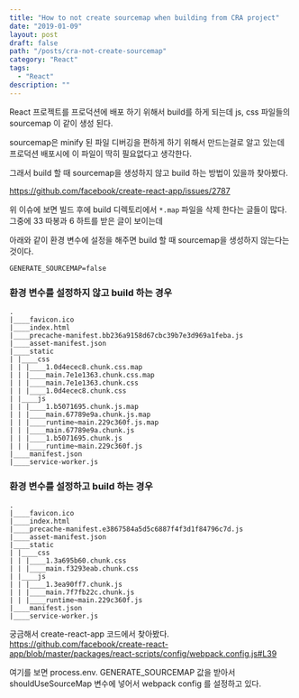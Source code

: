 ```yaml
---
title: "How to not create sourcemap when building from CRA project"
date: "2019-01-09"
layout: post
draft: false
path: "/posts/cra-not-create-sourcemap"
category: "React"
tags: 
  - "React"
description: ""  
---
```


React 프로젝트를 프로덕션에 배포 하기 위해서 build를 하게 되는데 js, css 파일들의 sourcemap 이 같이 생성 된다.

sourcemap은 minify 된 파일 디버깅을 편하게 하기 위해서 만드는걸로 알고 있는데 프로덕션 배포시에 이 파일이 딱히 필요없다고 생각한다. 

그래서 build 할 때 sourcemap을 생성하지 않고 build 하는 방법이 있을까 찾아봤다.


https://github.com/facebook/create-react-app/issues/2787

위 이슈에 보면 빌드 후에 build 디렉토리에서 `*.map` 파일을 삭제 한다는 글들이 많다. 그중에 33 따봉과 6 하트를 받은 글이 보이는데

아래와 같이 환경 변수에 설정을 해주면 build 할 때 sourcemap을 생성하지 않는다는 것이다.

```
GENERATE_SOURCEMAP=false
```


### 환경 변수를 설정하지 않고 build 하는 경우

```
.
|____favicon.ico
|____index.html
|____precache-manifest.bb236a9158d67cbc39b7e3d969a1feba.js
|____asset-manifest.json
|____static
| |____css
| | |____1.0d4ecec8.chunk.css.map
| | |____main.7e1e1363.chunk.css.map
| | |____main.7e1e1363.chunk.css
| | |____1.0d4ecec8.chunk.css
| |____js
| | |____1.b5071695.chunk.js.map
| | |____main.67789e9a.chunk.js.map
| | |____runtime~main.229c360f.js.map
| | |____main.67789e9a.chunk.js
| | |____1.b5071695.chunk.js
| | |____runtime~main.229c360f.js
|____manifest.json
|____service-worker.js
```


### 환경 변수를 설정하고 build 하는 경우

```
.
|____favicon.ico
|____index.html
|____precache-manifest.e3867584a5d5c6887f4f3d1f84796c7d.js
|____asset-manifest.json
|____static
| |____css
| | |____1.3a695b60.chunk.css
| | |____main.f3293eab.chunk.css
| |____js
| | |____1.3ea90ff7.chunk.js
| | |____main.7f7fb22c.chunk.js
| | |____runtime~main.229c360f.js
|____manifest.json
|____service-worker.js
```

궁금해서 create-react-app 코드에서 찾아봤다. 
https://github.com/facebook/create-react-app/blob/master/packages/react-scripts/config/webpack.config.js#L39

여기를 보면 process.env. GENERATE_SOURCEMAP 값을 받아서 shouldUseSourceMap 변수에 넣어서 webpack config 를 설정하고 있다.